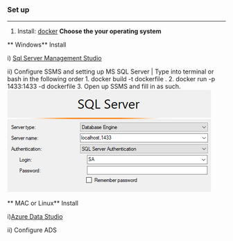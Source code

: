 ### Set up 
---

1. Install: [docker](https://docs.docker.com/engine/install/) **Choose the your operating system** 

** Windows**
Install

   i) [Sql Server Management Studio](https://docs.microsoft.com/en-us/sql/ssms/download-sql-server-management-studio-ssms?view=sql-server-ver15)
    
   ii) Configure SSMS and setting up MS SQL Server | Type into terminal or bash in the following order
        1. docker build -t dockerfile .
        2. docker run -p 1433:1433 -d dockerfile
        3. Open up SSMS and fill in as such. 
        ![](https://github.com/Juan-Zambrano/MSSQL_Example/blob/master/Lesson/Introduction/Resource/image.png)
            
    
    

** MAC or Linux**
Install

   i)[Azure Data Studio](https://docs.microsoft.com/en-us/sql/azure-data-studio/download-azure-data-studio?view=sql-server-ver15#get-azure-data-studio-for-macos)

   ii) Configure ADS
        

